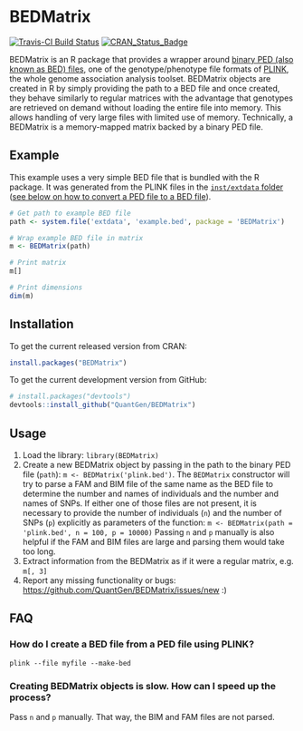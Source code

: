 BEDMatrix
=========

[![Travis-CI Build Status](https://travis-ci.org/QuantGen/BEDMatrix.svg?branch=master)](https://travis-ci.org/QuantGen/BEDMatrix)
[![CRAN_Status_Badge](http://www.r-pkg.org/badges/version/BEDMatrix)](http://cran.r-project.org/package=BEDMatrix)

BEDMatrix is an R package that provides a wrapper around [binary PED (also known as BED) files](http://pngu.mgh.harvard.edu/~purcell/plink/data.shtml#bed), one of the genotype/phenotype file formats of [PLINK](http://pngu.mgh.harvard.edu/~purcell/plink/), the whole genome association analysis toolset. BEDMatrix objects are created in R by simply providing the path to a BED file and once created, they behave similarly to regular matrices with the advantage that genotypes are retrieved on demand without loading the entire file into memory. This allows handling of very large files with limited use of memory. Technically, a BEDMatrix is a memory-mapped matrix backed by a binary PED file.


Example
-------

This example uses a very simple BED file that is bundled with the R package. It was generated from the PLINK files in the [`inst/extdata` folder](https://github.com/QuantGen/BEDMatrix/tree/master/inst/extdata) ([see below on how to convert a PED file to a BED file](#how-do-i-create-a-bed-file-from-a-ped-file-using-plink)).

```r
# Get path to example BED file
path <- system.file('extdata', 'example.bed', package = 'BEDMatrix')

# Wrap example BED file in matrix
m <- BEDMatrix(path)

# Print matrix
m[]

# Print dimensions
dim(m)
```


Installation
------------

To get the current released version from CRAN:

```r
install.packages("BEDMatrix")
```

To get the current development version from GitHub:

```r
# install.packages("devtools")
devtools::install_github("QuantGen/BEDMatrix")
```


Usage
-----

1. Load the library: `library(BEDMatrix)`
2. Create a new BEDMatrix object by passing in the path to the binary PED file (`path`): `m <- BEDMatrix('plink.bed')`. The `BEDMatrix` constructor will try to parse a FAM and BIM file of the same name as the BED file to determine the number and names of individuals and the number and names of SNPs. If either one of those files are not present, it is necessary to provide the number of individuals (`n`) and the number of SNPs (`p`) explicitly as parameters of the function: `m <- BEDMatrix(path = 'plink.bed', n = 100, p = 10000)` Passing `n` and `p` manually is also helpful if the FAM and BIM files are large and parsing them would take too long.
3. Extract information from the BEDMatrix as if it were a regular matrix, e.g. `m[, 3]`
4. Report any missing functionality or bugs: https://github.com/QuantGen/BEDMatrix/issues/new :)


FAQ
---

### How do I create a BED file from a PED file using PLINK?

```
plink --file myfile --make-bed
```

### Creating BEDMatrix objects is slow. How can I speed up the process?

Pass `n` and `p` manually. That way, the BIM and FAM files are not parsed.
